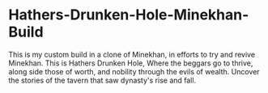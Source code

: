 # Hathers-Drunken-Hole-Minekhan-Build
This is my custom build in a clone of Minekhan, in efforts to try and revive Minekhan. This is Hathers Drunken Hole, Where the beggars go to thrive, along side those of worth, and nobility through the evils of wealth. Uncover the stories of the tavern that saw dynasty's rise and fall. 
